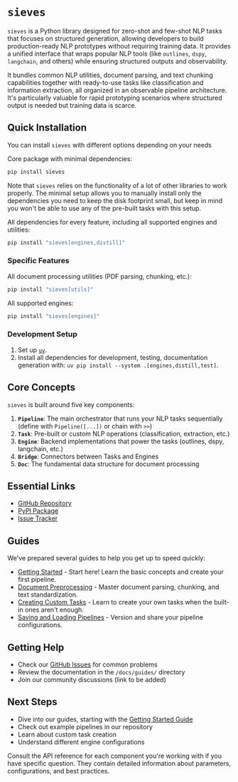 # `sieves`

`sieves` is a Python library designed for zero-shot and few-shot NLP tasks that focuses on structured generation,
allowing developers to build production-ready NLP prototypes without requiring training data. It provides a unified
interface that wraps popular NLP tools (like `outlines`, `dspy`, `langchain`, and others) while ensuring structured
outputs and observability.

It bundles common NLP utilities, document parsing, and text chunking capabilities together with ready-to-use tasks like
classification and information extraction, all organized in an observable pipeline architecture. It's particularly
valuable for rapid prototyping scenarios where structured output is needed but training data is scarce.


## Quick Installation

You can install `sieves` with different options depending on your needs

Core package with minimal dependencies:
```bash
pip install sieves
```
Note that `sieves` relies on the functionality of a lot of other libraries to work properly. The minimal setup allows
you to manually install only the dependencies you need to keep the disk footprint small, but keep in mind you won't be
able to use any of the pre-built tasks with this setup.

All  dependencies for every feature, including all supported engines and utilities:
```bash
pip install "sieves[engines,distill]"
```

### Specific Features

All document processing utilities (PDF parsing, chunking, etc.):
```bash
pip install "sieves[utils]"
```

All supported engines:
```bash
pip install "sieves[engines]"
```

### Development Setup

1. Set up [`uv`](https://github.com/astral-sh/uv).
2. Install all dependencies for development, testing, documentation generation with: `uv pip install --system .[engines,distill,test]`.

## Core Concepts

`sieves` is built around five key components:

1. **`Pipeline`**: The main orchestrator that runs your NLP tasks sequentially (define with `Pipeline([...])` or chain with `>>`)
2. **`Task`**: Pre-built or custom NLP operations (classification, extraction, etc.)
3. **`Engine`**: Backend implementations that power the tasks (outlines, dspy, langchain, etc.)
4. **`Bridge`**: Connectors between Tasks and Engines
5. **`Doc`**: The fundamental data structure for document processing

## Essential Links

- [GitHub Repository](https://github.com/mantisai/sieves)
- [PyPI Package](https://pypi.org/project/sieves/)
- [Issue Tracker](https://github.com/mantisai/sieves/issues)

## Guides

We've prepared several guides to help you get up to speed quickly:

- [Getting Started](guides/getting_started.md) - Start here! Learn the basic concepts and create your first pipeline.
- [Document Preprocessing](guides/preprocessing.md) - Master document parsing, chunking, and text standardization.
- [Creating Custom Tasks](guides/custom_tasks.md) - Learn to create your own tasks when the built-in ones aren't enough.
- [Saving and Loading Pipelines](guides/serialization.md) - Version and share your pipeline configurations.

## Getting Help

- Check our [GitHub Issues](https://github.com/mantisai/sieves/issues) for common problems
- Review the documentation in the `/docs/guides/` directory
- Join our community discussions (link to be added)

## Next Steps

- Dive into our guides, starting with the [Getting Started Guide](guides/getting_started.md)
- Check out example pipelines in our repository
- Learn about custom task creation
- Understand different engine configurations

Consult the API reference for each component you're working with if you have specific question. They contain detailed
information about parameters, configurations, and best practices.
